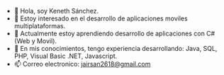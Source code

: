 - 👋 Hola, soy Keneth Sánchez.
- 👀 Estoy interesado en el desarrollo de aplicaciones moviles multiplataformas.
- 🌱 Actualmente estoy aprendiendo desarrollo de aplicaciones con C# (Web y Movil).
- 💞️ En mis conocimientos, tengo experiencia desarrollando: Java, SQL, PHP, Visual Basic .NET, Javascript.
- 📫 Correo electronico: jairsan2618@gmail.com

<!---
jairSanchez18/jairSanchez18 is a ✨ special ✨ repository because its `README.md` (this file) appears on your GitHub profile.
You can click the Preview link to take a look at your changes.
--->
